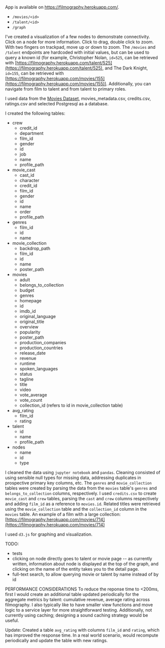App is available on https://filmography.herokuapp.com/.

- `/movies/<id>`
- `/talent/<id>`
- `/graph`

I've created a visualization of a few nodes to demonstrate connectivity.  Click on a node for more information. Click to drag, double click to zoom. With two fingers on trackpad, move up or down to zoom.
The `/movies` and `/talent` endpoints are hardcoded with initial values, but can be used to query a known id (for example, Christopher Nolan, `id=525`, can be retrieved with [https://filmography.herokuapp.com/talent/525](https://filmography.herokuapp.com/talent/525), and 
The Dark Knight, `id=155`, can be retrieved with [https://filmography.herokuapp.com/movies/155](https://filmography.herokuapp.com/movies/155)). Additionally, you can navigate from film to talent and from talent to primary roles.


I used data from the [Movies Dataset](https://www.kaggle.com/rounakbanik/the-movies-dataset), movies_metadata.csv, credits.csv, ratings.csv and selected Postgresql as a database.

I created the following tables:
- crew
    - credit_id
    - department
    - film_id
    - gender
    - id
    - job
    - name
    - profile_path
- movie_cast
    - cast_id
    - character
    - credit_id
    - film_id
    - gender
    - id
    - name
    - order
    - profile_path
- genres
    - film_id
    - id
    - name
- movie_collection
    - backdrop_path
    - film_id
    - id
    - name
    - poster_path
- movies
    - adult
    - belongs_to_collection
    - budget
    - genres
    - homepage
    - id
    - imdb_id
    - original_language
    - original_title
    - overview
    - popularity
    - poster_path
    - production_companies
    - production_countries
    - release_date
    - revenue
    - runtime
    - spoken_languages
    - status
    - tagline
    - title
    - video
    - vote_average
    - vote_count
    - collection_id (refers to id in movie_collection table)
- avg_rating
    - film_id
    - rating
- talent
    - id
    - name
    - profile_path
- nodes
    - name
    - id
    - type
  

I cleaned the data using `jupyter notebook` and `pandas`.  Cleaning consisted of using sensible null types for missing data, addressing duplicates in prospective primary key columns, etc. 
The `genres` and `movie_collection` tables were created by parsing the data from the `movies` table's `genres` and `belongs_to_collection` columns, respectively.
I used `credits.csv` to create `movie_cast` and `crew` tables, parsing the `cast` and `crew` columns respectively and adding `film_id` as a reference to `movies.id`.  Related titles
were retrieved using the `movie_collection` table and the `collection_id` column in the `movies` table.  An example of a film with a large collection: [https://filmography.herokuapp.com/movies/714](https://filmography.herokuapp.com/movies/714)

I used `d3.js` for graphing and visualization.

TODO:
- tests
- clicking on node directly goes to talent or movie page -- as currently written, information about node is displayed at the top of the graph, and clicking on the name of the entity takes you to the detail page.
- full-text search, to allow querying movie or talent by name instead of by id

PERFORMANCE CONSIDERATIONS
To reduce the reponse time to <200ms, first I would create an additional table updated periodically for the aggregate metrics by talent:  cumulative revenue, average rating across filmography.
I also typically like to have smaller view functions and move logic to a service layer for more straightforward testing.  Additionally, not currently using caching; designing a sound caching strategy would be useful.

Update: Created a table `avg_rating` with columns `film_id` and `rating`, which has improved the response time. In a real world scenario, would recompute periodically and update the table with new ratings.
